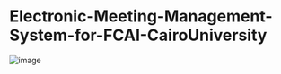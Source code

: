 # Electronic-Meeting-Management-System-for-FCAI-CairoUniversity
![image](https://scontent.fcai19-4.fna.fbcdn.net/v/t1.6435-9/96854053_1097072947358752_1853458042411024384_n.jpg?_nc_cat=102&ccb=1-7&_nc_sid=e3f864&_nc_eui2=AeFWsS4B7UoqEs86aF_RTpKukwGkG5la9LSTAaQbmVr0tENFeUOc83mF1P9iwnGDPUKeYnT-yQ-fUoo0__TmV-TU&_nc_ohc=20g332pRsYoAX-udUQh&_nc_ht=scontent.fcai19-4.fna&oh=00_AfBLaxu2I8j2T5eHJwga57mtFkNHy6VXCRHOmivaRh6XyA&oe=652CE727)

